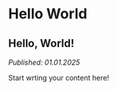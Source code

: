 # Hello World <!--{ as="img" mode="hero" src="https://picsum.photos/id/38/800/600" }-->

## Hello, World!
*Published: 01.01.2025*

Start wrting your content here!
        